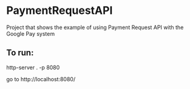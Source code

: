 # PaymentRequestAPI
 Project that shows the example of using Payment Request API with the Google Pay system

## To run:

http-server . -p 8080

go to http://localhost:8080/
